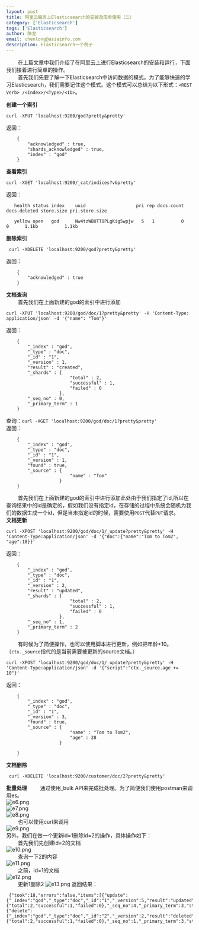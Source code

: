 ```yaml
---
layout: post
title: 阿里云服务上Elasticsearch的安装及简单使用（二）
category: ['Elasticsearch']
tags: ['Elasticsearch']
author: 陈龙
email: chenlong@asiainfo.com
description: Elasticsearch一个例子
---
```

  &nbsp;&nbsp;&nbsp;&nbsp;&nbsp;&nbsp;&nbsp;&nbsp;在上篇文章中我们介绍了在阿里云上进行Elasticsearch的安装和运行，下面我们接着进行简单的操作。  
  &nbsp;&nbsp;&nbsp;&nbsp;&nbsp;&nbsp;&nbsp;&nbsp;首先我们先要了解一下Elasticsearch中访问数据的模式。为了能够快速的学习Elasticsearch，我们需要记住这个模式。这个模式可以总结为以下形式：`<REST Verb> /<Index>/<Type>/<ID>`。  

 **创建一个索引**
```
curl -XPUT 'localhost:9200/god?pretty&pretty'
```
返回： 
``` 
    {
        "acknowledged" : true,
        "shards_acknowledged" : true,
        "index" : "god"
    } 
```
 **查看索引**
```
curl -XGET 'localhost:9200/_cat/indices?v&pretty'
```
返回： 
``` 
   health status index    uuid                   pri rep docs.count docs.deleted store.size pri.store.size

   yellow open   god      Nw4tzWBUTTOPLgKig5wpjw   5   1          0            0      1.1kb          1.1kb
```
 **删除索引**
```
 curl -XDELETE 'localhost:9200/god?pretty&pretty'
```
返回： 
``` 
    {
        "acknowledged" : true
    }
```
 **文档查询**  
&nbsp;&nbsp;&nbsp;&nbsp;&nbsp;&nbsp;&nbsp;&nbsp;首先我们在上面新建的god的索引中进行添加
```
curl -XPUT 'localhost:9200/god/doc/1?pretty&pretty' -H 'Content-Type: application/json' -d '{"name": "Tom"}'
```
返回： 
``` 
    {
        "_index" : "god",
        "_type" : "doc",
        "_id" : "1",
        "_version" : 1,
        "result" : "created",
        "_shards" : {
                        "total" : 2,
                        "successful" : 1,
                        "failed" : 0
                    },
        "_seq_no" : 0,
        "_primary_term" : 1
    }
```
查询：`curl -XGET 'localhost:9200/god/doc/1?pretty&pretty'`  
返回： 
``` 
    {
        "_index" : "god",
        "_type" : "doc",
        "_id" : "1",
        "_version" : 1,
        "found" : true,
        "_source" : {
                        "name" : "Tom"
                    }
    }
```
&nbsp;&nbsp;&nbsp;&nbsp;&nbsp;&nbsp;&nbsp;&nbsp;首先我们在上面新建的god的索引中进行添加此处由于我们指定了id,所以在查询结果中的id是确定的，假如我们没有指定id，在存储的过程中系统会随机为我们的数据生成一个id，但是当未指定id的时候，需要使用`POST`代替`PUT`请求。  
 **文档更新**
```
curl -XPOST 'localhost:9200/god/doc/1/_update?pretty&pretty' -H 'Content-Type:application/json' -d '{"doc":{"name":"Tom to Tom2", "age":18}}'
```
返回： 
``` 
    {
        "_index" : "god",
        "_type" : "doc",
        "_id" : "1",
        "_version" : 2,
        "result" : "updated",
        "_shards" : {
                        "total" : 2,
                        "successful" : 1,
                        "failed" : 0
                    },
        "_seq_no" : 1,
        "_primary_term" : 2
    }
```
&nbsp;&nbsp;&nbsp;&nbsp;&nbsp;&nbsp;&nbsp;&nbsp;有时候为了简便操作，也可以使用脚本进行更新，例如把年龄+10。（`ctx._source`指代的是当前需要被更新的source文档。）  
```
curl -XPOST 'localhost:9200/god/doc/1/_update?pretty&pretty' -H 'Content-Type:application/json' -d '{"script":"ctx._source.age += 10"}' 
```
返回： 
``` 
    {
        "_index" : "god",
        "_type" : "doc",
        "_id" : "1",
        "_version" : 3,
        "found" : true,
        "_source" : {
                        "name" : "Tom to Tom2",
                        "age" : 28
                    }

    }
```
 **文档删除**
```
 curl -XDELETE 'localhost:9200/customer/doc/2?pretty&pretty'
```
 **批量处理**
&nbsp;&nbsp;&nbsp;&nbsp;&nbsp;&nbsp;&nbsp;&nbsp;通过使用_bulk API来完成批处理。为了简便我们使用postman来调用es。  
![e6.png](/images/chenlong/e6.png)  
![e7.png](/images/chenlong/e7.png)  
![e8.png](/images/chenlong/e8.png)  
&nbsp;&nbsp;&nbsp;&nbsp;&nbsp;&nbsp;&nbsp;&nbsp;也可以使用curl来调用  
![e9.png](/images/chenlong/e9.png)  
另外，我们在做一个更新id=1删除id=2的操作，具体操作如下：  
&nbsp;&nbsp;&nbsp;&nbsp;&nbsp;&nbsp;&nbsp;&nbsp;首先我们先创建id=2的文档  
![e10.png](/images/chenlong/e10.png)  
&nbsp;&nbsp;&nbsp;&nbsp;&nbsp;&nbsp;&nbsp;&nbsp;查询一下2的内容  
![e11.png](/images/chenlong/e11.png)  
&nbsp;&nbsp;&nbsp;&nbsp;&nbsp;&nbsp;&nbsp;&nbsp;之前，id=1的文档  
![e12.png](/images/chenlong/e12.png)  
&nbsp;&nbsp;&nbsp;&nbsp;&nbsp;&nbsp;&nbsp;&nbsp;更新1删除2 
![e13.png](/images/chenlong/e13.png) 
返回结果： 
```
 {"took":18,"errors":false,"items":[{"update":{"_index":"god","_type":"doc","_id":"1","_version":5,"result":"updated","_shards":{"total":2,"successful":1,"failed":0},"_seq_no":4,"_primary_term":3,"status":200}},{"delete":{"_index":"god","_type":"doc","_id":"2","_version":2,"result":"deleted","_shards":{"total":2,"successful":1,"failed":0},"_seq_no":1,"_primary_term":3,"status":200}}]}
```
